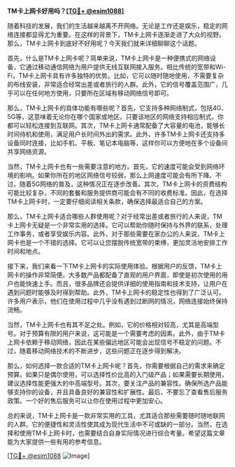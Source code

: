 **TM卡上网卡好用吗？[[TG💪+ @esim1088](https://t.me/s/esim1088)]**

随着科技的发展，我们的生活越来越离不开网络。无论是工作还是娱乐，稳定的网络连接都显得尤为重要。在这样的背景下，TM卡上网卡逐渐走进了大众的视野。那么，TM卡上网卡到底好不好用呢？今天我们就来详细聊聊这个话题。

首先，什么是TM卡上网卡呢？简单来说，TM卡上网卡是一种便携式的网络设备，它通过移动通信网络为用户提供无线互联网接入服务。相比传统的宽带和Wi-Fi，TM卡上网卡具有许多独特的优势。比如，它可以随时随地使用，不需要复杂的布线安装，非常适合经常出差或者旅行的人群。此外，它的信号覆盖范围广，几乎可以在任何地方使用，只要所在区域有移动网络信号即可。

那么，TM卡上网卡的具体功能有哪些呢？首先，它支持多种网络制式，包括4G、5G等，这意味着无论你在哪个国家或地区，只要该地区的网络支持相应制式，你都可以轻松连接到互联网。其次，TM卡上网卡通常配备了大容量的电池，能够长时间待机和使用，满足用户长时间外出的需求。此外，许多TM卡上网卡还支持多设备同时连接，比如手机、平板、笔记本电脑等，这样你可以方便地在多个设备间共享网络资源。

当然，TM卡上网卡也有一些需要注意的地方。首先，它的速度可能会受到网络环境的影响。如果你所在的地区网络信号较弱，那么上网速度可能会有所下降。不过，随着5G网络的普及，这种情况正在逐步改善。其次，TM卡上网卡的资费结构可能比较复杂，不同的套餐和服务提供商可能会有不同的收费标准。因此，在选择TM卡上网卡时，一定要仔细阅读相关条款，确保选择最适合自己的方案。

那么，TM卡上网卡适合哪些人群使用呢？对于经常出差或者旅行的人来说，TM卡上网卡无疑是一个非常实用的选择。它可以帮助你随时保持与外界的联系，处理工作事务，或者享受娱乐内容。此外，对于那些需要在家办公的人来说，TM卡上网卡也是一个不错的选择。它可以让您摆脱传统宽带的束缚，更加灵活地安排工作时间和地点。

接下来，我们来看一下TM卡上网卡的实际使用体验。根据用户的反馈，TM卡上网卡的操作非常简便。大多数产品都配备了直观的用户界面，即使是初次使用的用户也能快速上手。而且，很多品牌还会提供详细的使用指南和技术支持，让用户在遇到问题时能够及时得到帮助。此外，TM卡上网卡的稳定性也得到了广泛认可。许多用户表示，他们在使用过程中几乎没有遇到过断网的情况，网络连接始终保持流畅。

当然，TM卡上网卡也有其不足之处。例如，它的价格相对较高，尤其是高端型号。对于预算有限的用户来说，这可能是一个需要考虑的因素。此外，由于TM卡上网卡依赖于移动网络，因此在某些偏远地区可能会出现信号不稳定的问题。不过，随着移动网络技术的不断进步，这些问题正在逐步得到解决。

那么，如何选择一款合适的TM卡上网卡呢？首先，你需要根据自己的需求来确定预算。如果只是偶尔使用，可以选择性价比高的入门级产品；如果需要长期使用，建议选择性能更强大的中高端型号。其次，要关注产品的兼容性。确保所选产品能够支持你的设备，并且具备良好的兼容性和扩展性。最后，不要忘了查看售后服务政策。一个好的售后服务可以让你在使用过程中更加安心。

总的来说，TM卡上网卡是一款非常实用的工具，尤其适合那些需要随时随地联网的人群。它的便捷性和灵活性使其成为现代生活中不可或缺的一部分。当然，在选择和使用TM卡上网卡时，也需要结合自身实际情况进行综合考量。希望这篇文章能为大家提供一些有用的参考信息。

[[TG💪+ @esim1088](https://t.me/s/esim1088) ![Image](https://i.postimg.cc/4NQfJmqS/Snipaste-2025-05-13-00-14-12.png)]